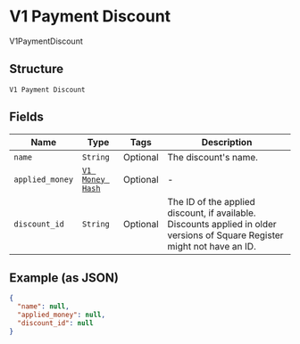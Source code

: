 
# V1 Payment Discount

V1PaymentDiscount

## Structure

`V1 Payment Discount`

## Fields

| Name | Type | Tags | Description |
|  --- | --- | --- | --- |
| `name` | `String` | Optional | The discount's name. |
| `applied_money` | [`V1 Money Hash`](../../doc/models/v1-money.md) | Optional | - |
| `discount_id` | `String` | Optional | The ID of the applied discount, if available. Discounts applied in older versions of Square Register might not have an ID. |

## Example (as JSON)

```json
{
  "name": null,
  "applied_money": null,
  "discount_id": null
}
```

